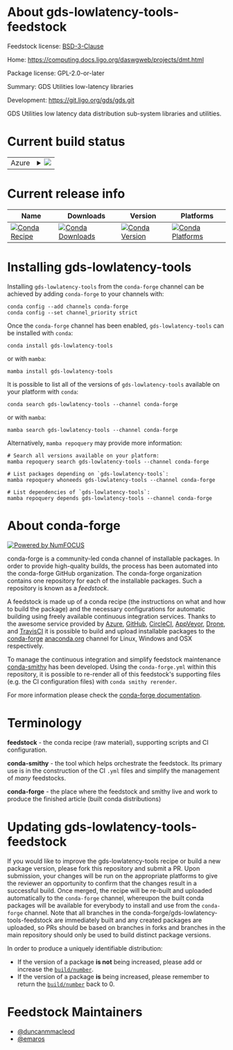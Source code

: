 About gds-lowlatency-tools-feedstock
====================================

Feedstock license: [BSD-3-Clause](https://github.com/conda-forge/gds-lowlatency-tools-feedstock/blob/main/LICENSE.txt)

Home: https://computing.docs.ligo.org/daswgweb/projects/dmt.html

Package license: GPL-2.0-or-later

Summary: GDS Utilities low-latency libraries

Development: https://git.ligo.org/gds/gds.git

GDS Utilities low latency data distribution sub-system libraries and
utilities.


Current build status
====================


<table>
    
  <tr>
    <td>Azure</td>
    <td>
      <details>
        <summary>
          <a href="https://dev.azure.com/conda-forge/feedstock-builds/_build/latest?definitionId=12932&branchName=main">
            <img src="https://dev.azure.com/conda-forge/feedstock-builds/_apis/build/status/gds-lowlatency-tools-feedstock?branchName=main">
          </a>
        </summary>
        <table>
          <thead><tr><th>Variant</th><th>Status</th></tr></thead>
          <tbody><tr>
              <td>linux_64</td>
              <td>
                <a href="https://dev.azure.com/conda-forge/feedstock-builds/_build/latest?definitionId=12932&branchName=main">
                  <img src="https://dev.azure.com/conda-forge/feedstock-builds/_apis/build/status/gds-lowlatency-tools-feedstock?branchName=main&jobName=linux&configuration=linux%20linux_64_" alt="variant">
                </a>
              </td>
            </tr><tr>
              <td>linux_aarch64</td>
              <td>
                <a href="https://dev.azure.com/conda-forge/feedstock-builds/_build/latest?definitionId=12932&branchName=main">
                  <img src="https://dev.azure.com/conda-forge/feedstock-builds/_apis/build/status/gds-lowlatency-tools-feedstock?branchName=main&jobName=linux&configuration=linux%20linux_aarch64_" alt="variant">
                </a>
              </td>
            </tr><tr>
              <td>linux_ppc64le</td>
              <td>
                <a href="https://dev.azure.com/conda-forge/feedstock-builds/_build/latest?definitionId=12932&branchName=main">
                  <img src="https://dev.azure.com/conda-forge/feedstock-builds/_apis/build/status/gds-lowlatency-tools-feedstock?branchName=main&jobName=linux&configuration=linux%20linux_ppc64le_" alt="variant">
                </a>
              </td>
            </tr><tr>
              <td>osx_64</td>
              <td>
                <a href="https://dev.azure.com/conda-forge/feedstock-builds/_build/latest?definitionId=12932&branchName=main">
                  <img src="https://dev.azure.com/conda-forge/feedstock-builds/_apis/build/status/gds-lowlatency-tools-feedstock?branchName=main&jobName=osx&configuration=osx%20osx_64_" alt="variant">
                </a>
              </td>
            </tr>
          </tbody>
        </table>
      </details>
    </td>
  </tr>
</table>

Current release info
====================

| Name | Downloads | Version | Platforms |
| --- | --- | --- | --- |
| [![Conda Recipe](https://img.shields.io/badge/recipe-gds--lowlatency--tools-green.svg)](https://anaconda.org/conda-forge/gds-lowlatency-tools) | [![Conda Downloads](https://img.shields.io/conda/dn/conda-forge/gds-lowlatency-tools.svg)](https://anaconda.org/conda-forge/gds-lowlatency-tools) | [![Conda Version](https://img.shields.io/conda/vn/conda-forge/gds-lowlatency-tools.svg)](https://anaconda.org/conda-forge/gds-lowlatency-tools) | [![Conda Platforms](https://img.shields.io/conda/pn/conda-forge/gds-lowlatency-tools.svg)](https://anaconda.org/conda-forge/gds-lowlatency-tools) |

Installing gds-lowlatency-tools
===============================

Installing `gds-lowlatency-tools` from the `conda-forge` channel can be achieved by adding `conda-forge` to your channels with:

```
conda config --add channels conda-forge
conda config --set channel_priority strict
```

Once the `conda-forge` channel has been enabled, `gds-lowlatency-tools` can be installed with `conda`:

```
conda install gds-lowlatency-tools
```

or with `mamba`:

```
mamba install gds-lowlatency-tools
```

It is possible to list all of the versions of `gds-lowlatency-tools` available on your platform with `conda`:

```
conda search gds-lowlatency-tools --channel conda-forge
```

or with `mamba`:

```
mamba search gds-lowlatency-tools --channel conda-forge
```

Alternatively, `mamba repoquery` may provide more information:

```
# Search all versions available on your platform:
mamba repoquery search gds-lowlatency-tools --channel conda-forge

# List packages depending on `gds-lowlatency-tools`:
mamba repoquery whoneeds gds-lowlatency-tools --channel conda-forge

# List dependencies of `gds-lowlatency-tools`:
mamba repoquery depends gds-lowlatency-tools --channel conda-forge
```


About conda-forge
=================

[![Powered by
NumFOCUS](https://img.shields.io/badge/powered%20by-NumFOCUS-orange.svg?style=flat&colorA=E1523D&colorB=007D8A)](https://numfocus.org)

conda-forge is a community-led conda channel of installable packages.
In order to provide high-quality builds, the process has been automated into the
conda-forge GitHub organization. The conda-forge organization contains one repository
for each of the installable packages. Such a repository is known as a *feedstock*.

A feedstock is made up of a conda recipe (the instructions on what and how to build
the package) and the necessary configurations for automatic building using freely
available continuous integration services. Thanks to the awesome service provided by
[Azure](https://azure.microsoft.com/en-us/services/devops/), [GitHub](https://github.com/),
[CircleCI](https://circleci.com/), [AppVeyor](https://www.appveyor.com/),
[Drone](https://cloud.drone.io/welcome), and [TravisCI](https://travis-ci.com/)
it is possible to build and upload installable packages to the
[conda-forge](https://anaconda.org/conda-forge) [anaconda.org](https://anaconda.org/)
channel for Linux, Windows and OSX respectively.

To manage the continuous integration and simplify feedstock maintenance
[conda-smithy](https://github.com/conda-forge/conda-smithy) has been developed.
Using the ``conda-forge.yml`` within this repository, it is possible to re-render all of
this feedstock's supporting files (e.g. the CI configuration files) with ``conda smithy rerender``.

For more information please check the [conda-forge documentation](https://conda-forge.org/docs/).

Terminology
===========

**feedstock** - the conda recipe (raw material), supporting scripts and CI configuration.

**conda-smithy** - the tool which helps orchestrate the feedstock.
                   Its primary use is in the construction of the CI ``.yml`` files
                   and simplify the management of *many* feedstocks.

**conda-forge** - the place where the feedstock and smithy live and work to
                  produce the finished article (built conda distributions)


Updating gds-lowlatency-tools-feedstock
=======================================

If you would like to improve the gds-lowlatency-tools recipe or build a new
package version, please fork this repository and submit a PR. Upon submission,
your changes will be run on the appropriate platforms to give the reviewer an
opportunity to confirm that the changes result in a successful build. Once
merged, the recipe will be re-built and uploaded automatically to the
`conda-forge` channel, whereupon the built conda packages will be available for
everybody to install and use from the `conda-forge` channel.
Note that all branches in the conda-forge/gds-lowlatency-tools-feedstock are
immediately built and any created packages are uploaded, so PRs should be based
on branches in forks and branches in the main repository should only be used to
build distinct package versions.

In order to produce a uniquely identifiable distribution:
 * If the version of a package **is not** being increased, please add or increase
   the [``build/number``](https://docs.conda.io/projects/conda-build/en/latest/resources/define-metadata.html#build-number-and-string).
 * If the version of a package **is** being increased, please remember to return
   the [``build/number``](https://docs.conda.io/projects/conda-build/en/latest/resources/define-metadata.html#build-number-and-string)
   back to 0.

Feedstock Maintainers
=====================

* [@duncanmmacleod](https://github.com/duncanmmacleod/)
* [@emaros](https://github.com/emaros/)

